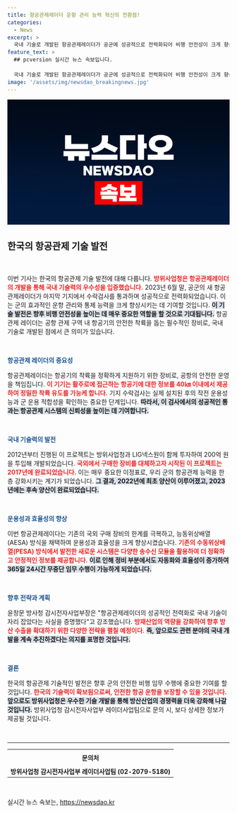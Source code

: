 ```yaml
---
title: 항공관제레이더 운항 관리 능력 혁신의 전환점!
categories:
  - News
excerpt: >
  국내 기술로 개발된 항공관제레이더가 공군에 성공적으로 전력화되어 비행 안전성이 크게 향상되었습니다. 기존 장비를 대체한 신형 레이더는 정밀하고 신속한 착륙 지원으로 운용 효율성을 극대화합니다.
feature_text: >
  ## pcversion 실시간 뉴스 속보입니다.

  국내 기술로 개발된 항공관제레이더가 공군에 성공적으로 전력화되어 비행 안전성이 크게 향상되었습니다. 기존 장비를 대체한 신형 레이더는 정밀하고 신속한 착륙 지원으로 운용 효율성을 극대화합니다.
image: '/assets/img/newsdao_breakingnews.jpg'
---
```


<p><img src="/assets/img/newsdao_breakingnews.jpg" alt="pcversion 속보" /></p>

<h2 data-ke-size="size26">한국의 항공관제 기술 발전</h2>

<p data-ke-size="size16">&nbsp;</p>

<p>이번 기사는 한국의 항공관제 기술 발전에 대해 다룹니다. <b><span style="color: #ee2323;">방위사업청은 항공관제레이더의 개발을 통해 국내 기술력의 우수성을 입증했습니다.</span></b> 2023년 6월 말, 공군의 새 항공관제레이더가 마지막 기지에서 수락검사를 통과하며 성공적으로 전력화되었습니다. 이는 군의 효과적인 운항 관리와 통제 능력을 크게 향상시키는 데 기여할 것입니다. <b><span style="background-color: #21538527;">이 기술 발전은 향후 비행 안전성을 높이는 데 매우 중요한 역할을 할 것으로 기대됩니다.</span></b> 항공관제 레이더는 공항 관제 구역 내 항공기의 안전한 착륙을 돕는 필수적인 장비로, 국내 기술로 개발된 점에서 큰 의미가 있습니다. </p>

<p data-ke-size="size16">&nbsp;</p>

<p><b><span style="color: #1a5490;">항공관제 레이더의 중요성</span></b></p>

<p>항공관제레이더는 항공기의 착륙을 정확하게 지원하기 위한 장비로, 공항의 안전한 운영을 책임집니다. <b><span style="color: #ee2323;">이 기기는 활주로에 접근하는 항공기에 대한 정보를 40㎞ 이내에서 제공하여 정밀한 착륙 유도를 가능케 합니다.</span></b> 기지 수락검사는 실제 설치된 후의 작전 운용성능과 군 운용 적합성을 확인하는 중요한 단계입니다. <b><span style="background-color: #21538527;">따라서, 이 검사에서의 성공적인 통과는 항공관제 시스템의 신뢰성을 높이는 데 기여합니다.</span></b></p>

<p data-ke-size="size16">&nbsp;</p>

<p><b><span style="color: #1a5490;">국내 기술력의 발전</span></b></p>

<p>2012년부터 진행된 이 프로젝트는 방위사업청과 LIG넥스원이 함께 투자하여 200억 원을 투입해 개발되었습니다. <b><span style="color: #ee2323;">국외에서 구매한 장비를 대체하고자 시작된 이 프로젝트는 2017년에 완료되었습니다.</span></b> 이는 매우 중요한 이정표로, 우리 군의 항공관제 능력을 한층 강화시키는 계기가 되었습니다. <b><span style="background-color: #21538527;">그 결과, 2022년에 최초 양산이 이루어졌고, 2023년에는 후속 양산이 완료되었습니다.</span></b></p>

<p data-ke-size="size16">&nbsp;</p>

<p><b><span style="color: #1a5490;">운용성과 효율성의 향상</span></b></p>

<p>이번 항공관제레이다는 기존의 국외 구매 장비의 한계를 극복하고, 능동위상배열(AESA) 방식을 채택하여 운용성과 효율성을 크게 향상시켰습니다. <b><span style="color: #ee2323;">기존의 수동위상배열(PESA) 방식에서 발전한 새로운 시스템은 다양한 송수신 모듈을 활용하여 더 정확하고 안정적인 정보를 제공합니다.</span></b> <b><span style="background-color: #21538527;">이로 인해 정비 부분에서도 자동화와 효율성이 증가하여 365일 24시간 무중단 임무 수행이 가능하게 되었습니다.</span></b></p>

<p data-ke-size="size16">&nbsp;</p>

<p><b><span style="color: #1a5490;">향후 전략과 계획</span></b></p>

<p>윤창문 방사청 감시전자사업부장은 "항공관제레이더의 성공적인 전력화로 국내 기술이 자리 잡았다는 사실을 증명했다"고 강조했습니다. <b><span style="color: #ee2323;">방재산업의 역량을 강화하여 향후 방산 수출을 확대하기 위한 다양한 전략을 펼칠 예정이다.</span></b> <b><span style="background-color: #21538527;">즉, 앞으로도 관련 분야의 국내 개발을 계속 추진하겠다는 의지를 표명한 것입니다.</span></b></p>

<p data-ke-size="size16">&nbsp;</p>

<p><b><span style="color: #1a5490;">결론</span></b></p>

<p>한국의 항공관제 기술적인 발전은 향후 군의 안전한 비행 임무 수행에 중요한 기여를 할 것입니다. <b><span style="color: #ee2323;">한국의 기술력이 확보됨으로써, 안전한 항공 운항을 보장할 수 있을 것입니다.</span></b> <b><span style="background-color: #21538527;">앞으로도 방위사업청은 우수한 기술 개발을 통해 방산산업의 경쟁력을 더욱 강화해 나갈 것입니다.</span></b> 방위사업청 감시전자사업부 레이더사업팀으로 문의 시, 보다 상세한 정보가 제공될 것입니다. </p>

<p data-ke-size="size16">&nbsp;</p>

<hr>

<table style="width: 100%; border-collapse: collapse;">
    <tr>
        <th style="text-align: center; height: 30px;"><b>문의처</b></th>
    </tr>
    <tr>
        <td style="text-align: center; height: 17px;"><b>방위사업청 감시전자사업부 레이더사업팀 (02-2079-5180)</b></td>
    </tr>
</table> 

<p data-ke-size="size16">&nbsp;</p>
실시간 뉴스 속보는, <a href="https://newsdao.kr" rel="dofollow">https://newsdao.kr</a>


